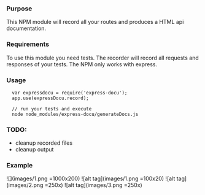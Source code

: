 ### Purpose

This NPM module will record all your routes and produces a HTML api documentation.


### Requirements

To use this module you need tests. The recorder will record all requests and responses of your tests.
The NPM only works with express.


### Usage

```
  var expressdocu = require('express-docu');
  app.use(expressDocu.record);
  
  // run your tests and execute
  node node_modules/express-docu/generateDocs.js
```

### TODO:
- cleanup recorded files
- cleanup output


### Example
![](images/1.png =1000x200)
![alt tag](images/1.png =100x20)
![alt tag](images/2.png =250x)
![alt tag](images/3.png =250x)
